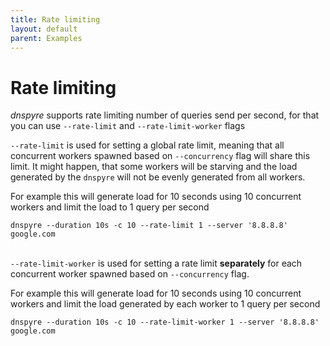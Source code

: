 ```yaml
---
title: Rate limiting
layout: default
parent: Examples
---
```


# Rate limiting
*dnspyre* supports rate limiting number of queries send per second, for that you can use `--rate-limit` and `--rate-limit-worker` flags

`--rate-limit` is used for setting a global rate limit, meaning that all concurrent workers spawned based on `--concurrency` flag will share this limit.
It might happen, that some workers will be starving and the load generated by the `dnspyre` will not be evenly generated from all workers.

For example this will generate load for 10 seconds using 10 concurrent workers and limit the load to 1 query per second

```
dnspyre --duration 10s -c 10 --rate-limit 1 --server '8.8.8.8' google.com
```

\
`--rate-limit-worker` is used for setting a rate limit **separately** for each concurrent worker spawned based on `--concurrency` flag.

For example this will generate load for 10 seconds using 10 concurrent workers and limit the load generated by each worker to 1 query per second

```
dnspyre --duration 10s -c 10 --rate-limit-worker 1 --server '8.8.8.8' google.com
```
